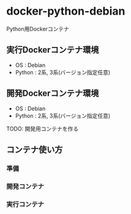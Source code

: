 # docker-python-debian

Python用Dockerコンテナ

## 実行Dockerコンテナ環境

* OS : Debian
* Python : 2系, 3系(バージョン指定任意)

## 開発Dockerコンテナ環境

* OS : Debian
* Python : 2系, 3系(バージョン指定任意)

TODO: 開発用コンテナを作る

## コンテナ使い方

### 準備

### 開発コンテナ

### 実行コンテナ

